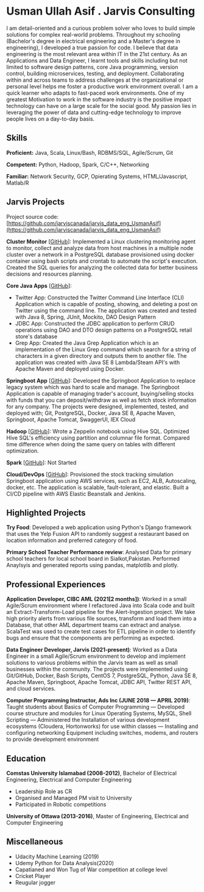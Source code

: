 # Usman Ullah Asif . Jarvis Consulting

I am detail-oriented and a curious problem solver who loves to build simple solutions for complex real-world problems. Throughout my schooling (Bachelor's degree in electrical engineering and a Master's degree in engineering), I  developed a true passion for code. I believe that data engineering is the most relevant area within IT in the 21st century. As an Applications and  Data Engineer, I learnt tools and skills including but not limited to software design patterns, core Java programming, version control, building microservices, testing, and deployment. Collaborating within and across teams to address challenges at the organizational or personal level helps me foster a productive work environment overall. I am a quick learner who adapts to fast-paced work environments. One of my greatest Motivation to work in the software industry is the positive impact technology can have on a large scale for the social good. My passion lies in leveraging the power of data and cutting-edge technology to improve people lives on a day-to-day basis.

## Skills

**Proficient:** Java, Scala, Linux/Bash, RDBMS/SQL, Agile/Scrum, Git

**Competent:** Python, Hadoop, Spark, C/C++, Networking

**Familiar:** Network Security, GCP, Opierating Systems, HTML/Javascript, Matlab/R

## Jarvis Projects

Project source code: [https://github.com/jarviscanada/jarvis_data_eng_UsmanAsif](https://github.com/jarviscanada/jarvis_data_eng_UsmanAsif)


**Cluster Monitor** [[GitHub](https://github.com/jarviscanada/jarvis_data_eng_UsmanAsif/tree/master/linux_sql)]: Implemented a Linux clustering monitoring agent to monitor, collect and analyze data from host machines in a multiple node cluster over a network in a PostgreSQL database provisioned using docker container using bash scripts and crontab to automate the script's execution. Created the SQL queries for analyzing the collected data for better business decisions and resources planning.


**Core Java Apps** [[GitHub](https://github.com/jarviscanada/jarvis_data_eng_UsmanAsif/tree/master/core_java)]:
      
  - Twitter App: Constructed the Twitter Command Line Interface (CLI) Application which is capable of posting, showing, and deleting a post on Twitter using the command line. The application was created and tested with Java 8, Spring, JUnit, Mockito, DAO Design Pattern
  - JDBC App: Constructed the JDBC application to perform CRUD operations using DAO and DTO design patterns on a PostgreSQL retail store's database
  - Grep App: Created the Java Grep Application which is an implementation of the Linux Grep command which search for a string of characters in a given directory and outputs them to another file. The application was created with Java SE 8 Lambda/Steam API's with Apache Maven and deployed using Docker.

**Springboot App** [[GitHub](https://github.com/jarviscanada/jarvis_data_eng_UsmanAsif/tree/master/springboot)]: Developed the Springboot Application to replace legacy system which was hard to scale and manage. The Springboot Application is capable of managing trader's account, buying/selling stocks with funds that you can deposit/withdraw as well as fetch stock information for any company. The projects were designed, implemented, tested, and deployed with; Git, PostgreSQL, Docker, Java SE 8, Apache Maven, Springboot, Apache Tomcat, SwaggerUI, IEX Cloud

**Hadoop** [[GitHub](https://github.com/jarviscanada/jarvis_data_eng_UsmanAsif/tree/master/hadoop)]: Wrote a Zeppelin notebook using Hive SQL. Optimized Hive SQL's efficiency using partition and columnar file format. Compared time difference when doing the same query on tables with different optimization.

**Spark** [[GitHub](https://github.com/jarviscanada/jarvis_data_eng_UsmanAsif/tree/master/spark)]: Not Started

**Cloud/DevOps** [[GitHub](https://github.com/jarviscanada/jarvis_data_eng_UsmanAsif/tree/master/cloud_devops)]: Provisioned the stock tracking simulation Springboot application using AWS services, such as EC2, ALB, Autoscaling, docker, etc. The application is scalable, fault-tolerant, and elastic. Built a CI/CD pipeline with AWS Elastic Beanstalk and Jenkins.


## Highlighted Projects
**Try Food**: Developed a web application using Python's Django framework that uses the Yelp Fusion API to randomly suggest a restaurant based on location information and preferred category of food.

**Primary School Teacher Performance review**: Analysed Data for primary school teachers for local school board in Sialkot,Pakistan. Performed Anaylsyis and generated reports using pandas, matplotlib and plotly.


## Professional Experiences

**Application Developer, CIBC AML (2021[2 months])**: Worked in a small Agile/Scrum environment where I refactored Java into Scala code and built an Extract-Transform-Load pipeline for the Alert-Ingestion project. We take high priority alerts from various file sources, transform and load them into a Database, that other AML department teams can extract and analyse. ScalaTest was used to create test cases for  ETL pipeline in order to identify bugs and ensure that the components are performing as expected.

**Data Engineer Developer, Jarvis (2021-present)**: Worked as a Data Engineer in a small Agile/Scrum environment to develop and implement solutions to various problems within the Jarvis team as well as small businesses within the community. The projects were implemented using Git/GitHub, Docker, Bash Scripts, CentOS 7, PostgreSQL, Python, Java SE 8, Apache Maven, Springboot, Apache Tomcat, JDBC API, Twitter REST API, and cloud services.

**Computer Programming Instructor, Ads Inc (JUNE 2018 — APRIL 2019)**: Taught students about Basics of Computer Programming — Developed course structure and modules for Linux Operating Systems, MySQL, Shell Scripting — Administered the Installation of various development ecosystems (Cloudera, Hortonworks) for use within classes — Installing and configuring networking Equipment including switches, modems, and routers to provide development environment 


## Education
**Comstas University Islamabad (2008-2012)**, Bachelor of Electrical Engineering, Electrical and Computer Engineering
- Leadership Role as CR
- Organised and Managed PM visit to University
- Participated in Robotic competitions

**University of Ottawa (2013-2016)**, Master of Engineering, Electrical and Computer Engineering


## Miscellaneous
- Udacity Machine Learning (2019)
- Udemy Python for Data Analysis(2020)
- Capatianed and Won Tug of War competition at college level 
- Cricket Player
- Reugular jogger